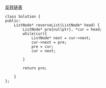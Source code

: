 [反转链表](https://leetcode-cn.com/problems/fan-zhuan-lian-biao-lcof/)
``` 
class Solution {
public:
    ListNode* reverseList(ListNode* head) {
        ListNode* pre{nullptr}, *cur = head;
        while(cur){
            ListNode* next = cur->next;
            cur->next = pre;
            pre = cur;
            cur = next;

        }

        return pre;

    }
};
``` 
